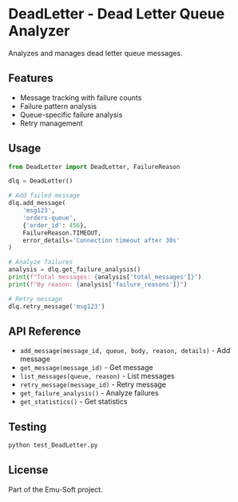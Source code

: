 # DeadLetter - Dead Letter Queue Analyzer

Analyzes and manages dead letter queue messages.

## Features

- Message tracking with failure counts
- Failure pattern analysis
- Queue-specific failure analysis
- Retry management

## Usage

```python
from DeadLetter import DeadLetter, FailureReason

dlq = DeadLetter()

# Add failed message
dlq.add_message(
    'msg123',
    'orders-queue',
    {'order_id': 456},
    FailureReason.TIMEOUT,
    error_details='Connection timeout after 30s'
)

# Analyze failures
analysis = dlq.get_failure_analysis()
print(f"Total messages: {analysis['total_messages']}")
print(f"By reason: {analysis['failure_reasons']}")

# Retry message
dlq.retry_message('msg123')
```

## API Reference

- `add_message(message_id, queue, body, reason, details)` - Add message
- `get_message(message_id)` - Get message
- `list_messages(queue, reason)` - List messages
- `retry_message(message_id)` - Retry message
- `get_failure_analysis()` - Analyze failures
- `get_statistics()` - Get statistics

## Testing

```bash
python test_DeadLetter.py
```

## License

Part of the Emu-Soft project.

